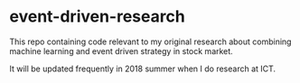 # event-driven-research
This repo containing code relevant to my original research about combining machine learning and event driven strategy in stock market.

It will be updated frequently in 2018 summer when I do research at ICT.


